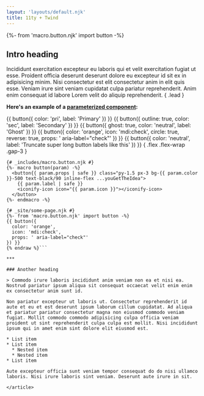 ```yaml
---
layout: 'layouts/default.njk'
title: 11ty + Twind
---
```


{%- from 'macro.button.njk' import button -%}

<article class="prose prose-a:(text-pri-500) prose-headings:(text-wrap-balance) prose-pre:(bg-gray-800 dark:bg-gray-800) mx-auto max-w-4xl">

## Intro heading

Incididunt exercitation excepteur eu laboris qui et velit exercitation fugiat ut esse. Proident officia deserunt deserunt dolore eu excepteur id sit ex in adipisicing minim. Nisi consectetur est elit consectetur anim in elit quis esse. Veniam irure sint veniam cupidatat culpa pariatur reprehenderit. Anim enim consequat id labore Lorem velit do aliquip reprehenderit. { .lead }

**Here's an example of a [parameterized component](https://github.com/craigerskine/11ty-twind/blob/main/_site/_includes/macro.button.njk):**

{{ button({
  color: 'pri',
  label: 'Primary'
}) }} {{ button({
  outline: true,
  color: 'sec',
  label: 'Secondary'
}) }} {{ button({
  ghost: true,
  color: 'neutral',
  label: 'Ghost'
}) }} {{ button({
  color: 'orange',
  icon: 'mdi:check',
  circle: true,
  reverse: true,
  props: ' aria-label="check"'
}) }} {{ button({
  color: 'neutral',
  label: 'Truncate super long button labels like this'
}) }} { .flex .flex-wrap .gap-3 }

```twig{% raw %}
{# _includes/macro.button.njk #}
{%- macro button(param) -%}
  <button{{ param.props | safe }} class="py-1.5 px-3 bg-{{ param.color }}-500 text-black/90 inline-flex ...youGetTheIdea">
    {{ param.label | safe }}
    <iconify-icon icon="{{ param.icon }}"></iconify-icon>
  </button>
{%- endmacro -%}

{# _site/some-page.njk #}
{%- from 'macro.button.njk' import button -%}
{{ button({
  color: 'orange',
  icon: 'mdi:check',
  props: ' aria-label="check"'
}) }}
{% endraw %}```

***

### Another heading

> Commodo irure laboris incididunt anim veniam non ea et nisi ea. Nostrud pariatur ipsum aliqua sit consequat occaecat velit enim enim ex consectetur anim sunt id.

Non pariatur excepteur ut laboris ut. Consectetur reprehenderit id aute et eu et est deserunt ipsum laborum cillum cupidatat. Ad aliqua et pariatur pariatur consectetur magna non eiusmod commodo veniam fugiat. Mollit commodo commodo adipisicing culpa officia veniam proident ut sint reprehenderit culpa culpa est mollit. Nisi incididunt ipsum qui in amet enim sint dolore elit eiusmod est.

* List item
* List item
  * Nested item
  * Nested item
* List item

Aute excepteur officia sunt veniam tempor consequat do do nisi ullamco laboris. Nisi irure laboris sint veniam. Deserunt aute irure in sit.

</article>